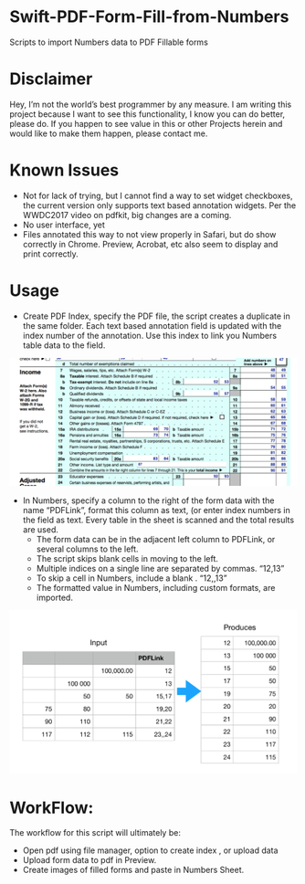 # Swift-PDF-Form-Fill-from-Numbers
Scripts to import Numbers data to PDF Fillable forms
# Disclaimer
Hey, I’m not the world’s best programmer by any measure. I am writing this project because I want to see this functionality, I know you can do better, please do. If you happen to see value in this or other Projects herein and would like to make them happen, please contact me.
# Known Issues
* Not for lack of trying, but I cannot find a way to set widget checkboxes, the current version only supports text based annotation widgets.  Per the WWDC2017 video on pdfkit, big changes are a coming.
* No user interface, yet
* Files annotated this way to not view properly in Safari, but do show correctly in Chrome.  Preview, Acrobat, etc also seem to display and print correctly.
 
#  Usage
* Create PDF Index, specify the PDF file, the script creates a duplicate in the same folder.  Each text based annotation field is updated with the index number of the annotation.  Use this index to link you Numbers table data to the field.

![](https://github.com/MauiDad/Swift-PDF-Form-Fill-from-Numbers/blob/master/Untitled.png)

* In Numbers, specify a column to the right  of the form data with the name “PDFLink”, format  this column as text, (or enter index numbers in the field as text.  Every table in the sheet is  scanned and the total results are used.
	* The form data can be in the adjacent left column to PDFLink, or several columns to the left.
	* The script skips blank cells in moving to the left.
	* Multiple indices on a single line are separated by commas. “12,13”
	* To skip a cell in Numbers, include a blank . “12,,13”
	* The formatted value in Numbers, including custom formats, are imported.  

![](https://github.com/MauiDad/Swift-PDF-Form-Fill-from-Numbers/blob/master/Untitled%202.png)

# WorkFlow:
The workflow for this script will ultimately be:
* Open pdf using file manager, option to create index , or upload data
*  Upload form data to pdf in Preview.
* Create images of filled forms and paste in Numbers Sheet.
